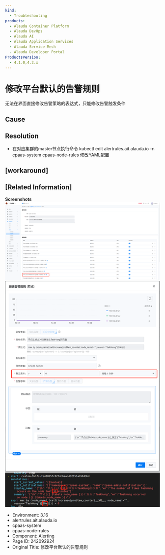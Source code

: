 ```yaml
---
kind:
  - Troubleshooting
products:
  - Alauda Container Platform
  - Alauda DevOps
  - Alauda AI
  - Alauda Application Services
  - Alauda Service Mesh
  - Alauda Developer Portal
ProductsVersion:
  - 4.1.0,4.2.x
---
```

<!-- A type of document that involves encountering a fault, diagnosing it, performing root cause analysis, and providing solutions. -->

# 修改平台默认的告警规则

无法在界面直接修改告警策略的表达式，只能修改告警触发条件

## Cause

## Resolution
- 在对应集群的master节点执行命令 kubectl edit alertrules.ait.alauda.io -n cpaas-system cpaas-node-rules 修改YAML配置

## [workaround]

## [Related Information]
**Screenshots**
![](assets/xiu-gai-ping-tai-mo-ren-de-gao-jing-gui-ze/mceclip0_1727593943218_gk5fo.png)
![](assets/xiu-gai-ping-tai-mo-ren-de-gao-jing-gui-ze/mceclip1_1727593972810_evot7.png)
![](assets/xiu-gai-ping-tai-mo-ren-de-gao-jing-gui-ze/mceclip2_1727598332515_gj9bo.png)
- Environment: 3.16
- alertrules.ait.alauda.io
- cpaas-system
- cpaas-node-rules
- Component: Alerting
- Page ID: 242092924
- Original Title: 修改平台默认的告警规则
